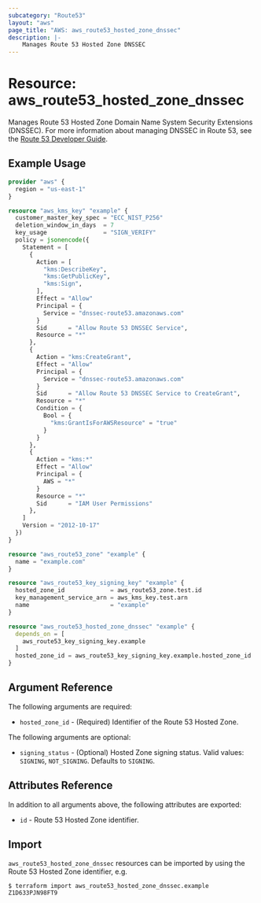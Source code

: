 ```yaml
---
subcategory: "Route53"
layout: "aws"
page_title: "AWS: aws_route53_hosted_zone_dnssec"
description: |-
    Manages Route 53 Hosted Zone DNSSEC
---
```


# Resource: aws_route53_hosted_zone_dnssec

Manages Route 53 Hosted Zone Domain Name System Security Extensions (DNSSEC). For more information about managing DNSSEC in Route 53, see the [Route 53 Developer Guide](https://docs.aws.amazon.com/Route53/latest/DeveloperGuide/dns-configuring-dnssec.html).

## Example Usage

```terraform
provider "aws" {
  region = "us-east-1"
}

resource "aws_kms_key" "example" {
  customer_master_key_spec = "ECC_NIST_P256"
  deletion_window_in_days  = 7
  key_usage                = "SIGN_VERIFY"
  policy = jsonencode({
    Statement = [
      {
        Action = [
          "kms:DescribeKey",
          "kms:GetPublicKey",
          "kms:Sign",
        ],
        Effect = "Allow"
        Principal = {
          Service = "dnssec-route53.amazonaws.com"
        }
        Sid      = "Allow Route 53 DNSSEC Service",
        Resource = "*"
      },
      {
        Action = "kms:CreateGrant",
        Effect = "Allow"
        Principal = {
          Service = "dnssec-route53.amazonaws.com"
        }
        Sid      = "Allow Route 53 DNSSEC Service to CreateGrant",
        Resource = "*"
        Condition = {
          Bool = {
            "kms:GrantIsForAWSResource" = "true"
          }
        }
      },
      {
        Action = "kms:*"
        Effect = "Allow"
        Principal = {
          AWS = "*"
        }
        Resource = "*"
        Sid      = "IAM User Permissions"
      },
    ]
    Version = "2012-10-17"
  })
}

resource "aws_route53_zone" "example" {
  name = "example.com"
}

resource "aws_route53_key_signing_key" "example" {
  hosted_zone_id             = aws_route53_zone.test.id
  key_management_service_arn = aws_kms_key.test.arn
  name                       = "example"
}

resource "aws_route53_hosted_zone_dnssec" "example" {
  depends_on = [
    aws_route53_key_signing_key.example
  ]
  hosted_zone_id = aws_route53_key_signing_key.example.hosted_zone_id
}
```

## Argument Reference

The following arguments are required:

* `hosted_zone_id` - (Required) Identifier of the Route 53 Hosted Zone.

The following arguments are optional:

* `signing_status` - (Optional) Hosted Zone signing status. Valid values: `SIGNING`, `NOT_SIGNING`. Defaults to `SIGNING`.

## Attributes Reference

In addition to all arguments above, the following attributes are exported:

* `id` - Route 53 Hosted Zone identifier.

## Import

`aws_route53_hosted_zone_dnssec` resources can be imported by using the Route 53 Hosted Zone identifier, e.g.

```
$ terraform import aws_route53_hosted_zone_dnssec.example Z1D633PJN98FT9
```
